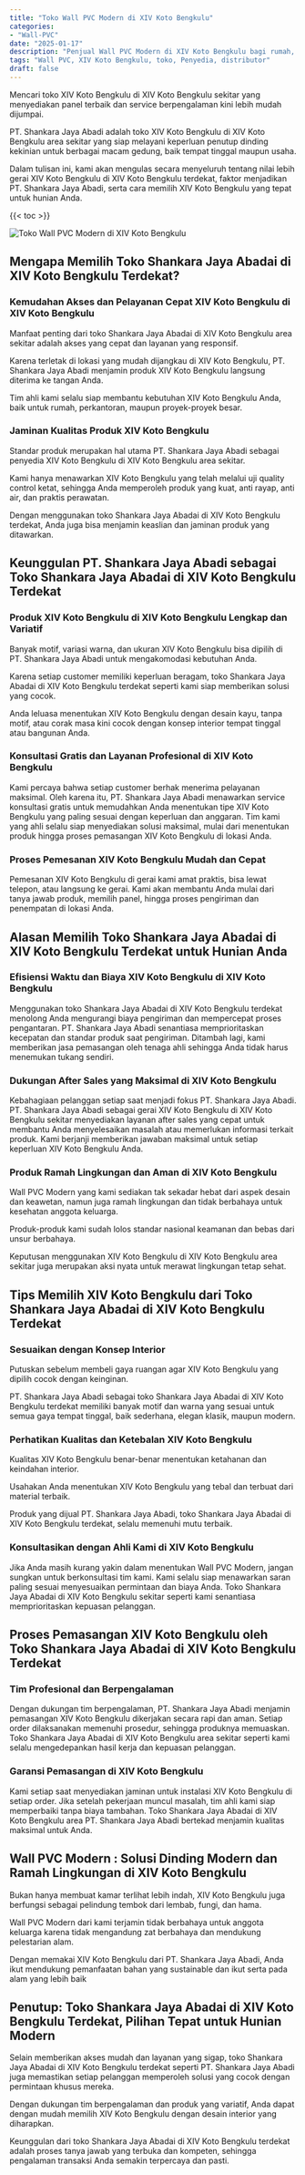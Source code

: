 ```yaml
---
title: "Toko Wall PVC Modern di XIV Koto Bengkulu"
categories: 
- "Wall-PVC"
date: "2025-01-17"
description: "Penjual Wall PVC Modern di XIV Koto Bengkulu bagi rumah, perkantoran, dan toko. Panel berkualitas, beragam motif, warna elegan, dengan servis penempatan dikerjakan oleh teknisi profesional serta kepastian resmi!|Jasa penyediaan Wall PVC Modern di XIV Koto Bengkulu untuk kebutuhan tempat tinggal, perkantoran, atau gerai, dengan material berkualitas dan penempatan oleh teknisi ahli dan jaminan resmi.|Pilihan Wall PVC Modern di XIV Koto Bengkulu yang andal bagi hunian, perkantoran, dan gerai, dengan produk unggulan dan penempatan oleh teknisi ahli serta garansi resmi.|Penjualan Wall PVC Modern di XIV Koto Bengkulu bagi hunian, perkantoran, serta ritel, dengan material terbaik dan penempatan oleh teknisi berpengalaman, dilengkapi beserta garansi resmi.}"
tags: "Wall PVC, XIV Koto Bengkulu, toko, Penyedia, distributor"
draft: false
---
```


Mencari toko XIV Koto Bengkulu di XIV Koto Bengkulu sekitar yang menyediakan panel terbaik dan service berpengalaman kini lebih mudah dijumpai.

PT. Shankara Jaya Abadi adalah toko XIV Koto Bengkulu di XIV Koto Bengkulu area sekitar yang siap melayani keperluan penutup dinding kekinian untuk berbagai macam gedung, baik tempat tinggal maupun usaha.

Dalam tulisan ini, kami akan mengulas secara menyeluruh tentang nilai lebih gerai XIV Koto Bengkulu di XIV Koto Bengkulu terdekat, faktor menjadikan PT. Shankara Jaya Abadi, serta cara memilih XIV Koto Bengkulu yang tepat untuk hunian Anda.

{{< toc >}}

![Toko Wall PVC Modern di XIV Koto Bengkulu](/images/Wall-PVC/Toko-Wall-PVC-Modern-di-XIV-Koto-Bengkulu.png)


## Mengapa Memilih Toko Shankara Jaya Abadai di XIV Koto Bengkulu Terdekat?

### Kemudahan Akses dan Pelayanan Cepat XIV Koto Bengkulu di XIV Koto Bengkulu

Manfaat penting dari toko Shankara Jaya Abadai di XIV Koto Bengkulu area sekitar adalah akses yang cepat dan layanan yang responsif.

Karena terletak di lokasi yang mudah dijangkau di XIV Koto Bengkulu, PT. Shankara Jaya Abadi menjamin produk XIV Koto Bengkulu langsung diterima ke tangan Anda.

Tim ahli kami selalu siap membantu kebutuhan XIV Koto Bengkulu Anda, baik untuk rumah, perkantoran, maupun proyek-proyek besar.

### Jaminan Kualitas Produk XIV Koto Bengkulu

Standar produk merupakan hal utama PT. Shankara Jaya Abadi sebagai penyedia XIV Koto Bengkulu di XIV Koto Bengkulu area sekitar.

Kami hanya menawarkan XIV Koto Bengkulu yang telah melalui uji quality control ketat, sehingga Anda memperoleh produk yang kuat, anti rayap, anti air, dan praktis perawatan.

Dengan menggunakan toko Shankara Jaya Abadai di XIV Koto Bengkulu terdekat, Anda juga bisa menjamin keaslian dan jaminan produk yang ditawarkan.

## Keunggulan PT. Shankara Jaya Abadi sebagai Toko Shankara Jaya Abadai di XIV Koto Bengkulu Terdekat

### Produk XIV Koto Bengkulu di XIV Koto Bengkulu Lengkap dan Variatif

Banyak motif, variasi warna, dan ukuran XIV Koto Bengkulu bisa dipilih di PT. Shankara Jaya Abadi untuk mengakomodasi kebutuhan Anda.

Karena setiap customer memiliki keperluan beragam, toko Shankara Jaya Abadai di XIV Koto Bengkulu terdekat seperti kami siap memberikan solusi yang cocok.

Anda leluasa menentukan XIV Koto Bengkulu dengan desain kayu, tanpa motif, atau corak masa kini cocok dengan konsep interior tempat tinggal atau bangunan Anda.

### Konsultasi Gratis dan Layanan Profesional di XIV Koto Bengkulu

Kami percaya bahwa setiap customer berhak menerima pelayanan maksimal. Oleh karena itu, PT. Shankara Jaya Abadi menawarkan service konsultasi gratis untuk memudahkan Anda menentukan tipe XIV Koto Bengkulu yang paling sesuai dengan keperluan dan anggaran. Tim kami yang ahli selalu siap menyediakan solusi maksimal, mulai dari menentukan produk hingga proses pemasangan XIV Koto Bengkulu di lokasi Anda.

### Proses Pemesanan XIV Koto Bengkulu Mudah dan Cepat

Pemesanan XIV Koto Bengkulu di gerai kami amat praktis, bisa lewat telepon, atau langsung ke gerai. Kami akan membantu Anda mulai dari tanya jawab produk, memilih panel, hingga proses pengiriman dan penempatan di lokasi Anda.

## Alasan Memilih Toko Shankara Jaya Abadai di XIV Koto Bengkulu Terdekat untuk Hunian Anda

### Efisiensi Waktu dan Biaya XIV Koto Bengkulu di XIV Koto Bengkulu

Menggunakan toko Shankara Jaya Abadai di XIV Koto Bengkulu terdekat menolong Anda mengurangi biaya pengiriman dan mempercepat proses pengantaran. PT. Shankara Jaya Abadi senantiasa memprioritaskan kecepatan dan standar produk saat pengiriman. Ditambah lagi, kami memberikan jasa pemasangan oleh tenaga ahli sehingga Anda tidak harus menemukan tukang sendiri.

### Dukungan After Sales yang Maksimal di XIV Koto Bengkulu

Kebahagiaan pelanggan setiap saat menjadi fokus PT. Shankara Jaya Abadi. PT. Shankara Jaya Abadi sebagai gerai XIV Koto Bengkulu di XIV Koto Bengkulu sekitar menyediakan layanan after sales yang cepat untuk membantu Anda menyelesaikan masalah atau memerlukan informasi terkait produk. Kami berjanji memberikan jawaban maksimal untuk setiap keperluan XIV Koto Bengkulu Anda.

### Produk Ramah Lingkungan dan Aman di XIV Koto Bengkulu

 Wall PVC Modern  yang kami sediakan tak sekadar hebat dari aspek desain dan keawetan, namun juga ramah lingkungan dan tidak berbahaya untuk kesehatan anggota keluarga.

Produk-produk kami sudah lolos standar nasional keamanan dan bebas dari unsur berbahaya.

Keputusan menggunakan XIV Koto Bengkulu di XIV Koto Bengkulu area sekitar juga merupakan aksi nyata untuk merawat lingkungan tetap sehat.

## Tips Memilih XIV Koto Bengkulu dari Toko Shankara Jaya Abadai di XIV Koto Bengkulu Terdekat

### Sesuaikan dengan Konsep Interior 

Putuskan sebelum membeli gaya ruangan agar XIV Koto Bengkulu yang dipilih cocok dengan keinginan.

PT. Shankara Jaya Abadi sebagai toko Shankara Jaya Abadai di XIV Koto Bengkulu terdekat memiliki banyak motif dan warna yang sesuai untuk semua gaya tempat tinggal, baik sederhana, elegan klasik, maupun modern.

### Perhatikan Kualitas dan Ketebalan XIV Koto Bengkulu

Kualitas XIV Koto Bengkulu benar-benar menentukan ketahanan dan keindahan interior.

Usahakan Anda menentukan XIV Koto Bengkulu yang tebal dan terbuat dari material terbaik.

Produk yang dijual PT. Shankara Jaya Abadi, toko Shankara Jaya Abadai di XIV Koto Bengkulu terdekat, selalu memenuhi mutu terbaik.

### Konsultasikan dengan Ahli Kami di XIV Koto Bengkulu

Jika Anda masih kurang yakin dalam menentukan Wall PVC Modern, jangan sungkan untuk berkonsultasi tim kami. Kami selalu siap menawarkan saran paling sesuai menyesuaikan permintaan dan biaya Anda. Toko Shankara Jaya Abadai di XIV Koto Bengkulu sekitar seperti kami senantiasa memprioritaskan kepuasan pelanggan.

## Proses Pemasangan XIV Koto Bengkulu oleh Toko Shankara Jaya Abadai di XIV Koto Bengkulu Terdekat

### Tim Profesional dan Berpengalaman

Dengan dukungan tim berpengalaman, PT. Shankara Jaya Abadi menjamin pemasangan XIV Koto Bengkulu dikerjakan secara rapi dan aman. Setiap order dilaksanakan memenuhi prosedur, sehingga produknya memuaskan. Toko Shankara Jaya Abadai di XIV Koto Bengkulu area sekitar seperti kami selalu mengedepankan hasil kerja dan kepuasan pelanggan.

### Garansi Pemasangan di XIV Koto Bengkulu

Kami setiap saat menyediakan jaminan untuk instalasi XIV Koto Bengkulu di setiap order. Jika setelah pekerjaan muncul masalah, tim ahli kami siap memperbaiki tanpa biaya tambahan. Toko Shankara Jaya Abadai di XIV Koto Bengkulu area PT. Shankara Jaya Abadi bertekad menjamin kualitas maksimal untuk Anda.

##  Wall PVC Modern : Solusi Dinding Modern dan Ramah Lingkungan di XIV Koto Bengkulu

Bukan hanya membuat kamar terlihat lebih indah, XIV Koto Bengkulu juga berfungsi sebagai pelindung tembok dari lembab, fungi, dan hama.

 Wall PVC Modern  dari kami terjamin tidak berbahaya untuk anggota keluarga karena tidak mengandung zat berbahaya dan mendukung pelestarian alam.

Dengan memakai XIV Koto Bengkulu dari PT. Shankara Jaya Abadi, Anda ikut mendukung pemanfaatan bahan yang sustainable dan ikut serta pada alam yang lebih baik

## Penutup: Toko Shankara Jaya Abadai di XIV Koto Bengkulu Terdekat, Pilihan Tepat untuk Hunian Modern

Selain memberikan akses mudah dan layanan yang sigap, toko Shankara Jaya Abadai di XIV Koto Bengkulu terdekat seperti PT. Shankara Jaya Abadi juga memastikan setiap pelanggan memperoleh solusi yang cocok dengan permintaan khusus mereka.

Dengan dukungan tim berpengalaman dan produk yang variatif, Anda dapat dengan mudah memilih XIV Koto Bengkulu dengan desain interior yang diharapkan.

Keunggulan dari toko Shankara Jaya Abadai di XIV Koto Bengkulu terdekat adalah proses tanya jawab yang terbuka dan kompeten, sehingga pengalaman transaksi Anda semakin terpercaya dan pasti.